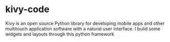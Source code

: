 # kivy-code
Kivy is an open source Python library for developing mobile apps and other multitouch application software with a natural user interface.
I bulid some widgets and layouts through this python framework
